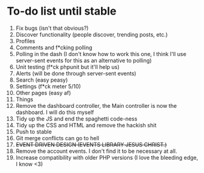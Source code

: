 # To-do list until stable

1. Fix bugs (isn't that obvious?)
2. Discover functionality (people discover, trending posts, etc.)
3. Profiles
4. Comments and f*cking polling
5. Polling in the dash (I don't know how to work this one, I think I'll use server-sent events for this as an alternative to polling)
6. Unit testing (f*ck phpunit but it'll help us)
7. Alerts (will be done through server-sent events)
8. Search (easy peasy)
9. Settings (f*ck meter 5/10)
10. Other pages (easy af)
11. Things
12. Remove the dashboard controller, the Main controller is now the dashboard. I will do this myself
13. Tidy up the JS and end the spaghetti code-ness
14. Tidy up the CSS and HTML and remove the hackish shit
15. Push to stable
16. Git merge conflicts can go to hell
17. ~~EVENT DRIVEN DESIGN (EVENTS LIBRARY JESUS CHRIST.)~~
18. Remove the account events. I don't find it to be necessary at all.
19. Increase compatibility with older PHP  versions (I love the bleeding edge, I know <3)
